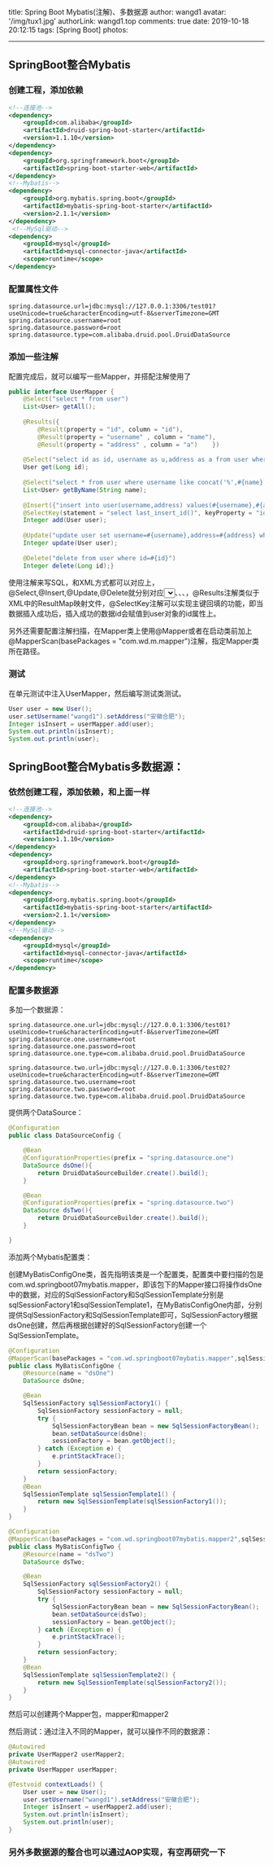 title: Spring Boot Mybatis(注解)、多数据源
author: wangd1
avatar: '/img/tux1.jpg'
authorLink: wangd1.top
comments: true
date: 2019-10-18 20:12:15
tags: [Spring Boot]
photos:

---

## SpringBoot整合Mybatis

### 创建工程，添加依赖

```xml
<!--连接池-->
<dependency>
    <groupId>com.alibaba</groupId>
    <artifactId>druid-spring-boot-starter</artifactId>
    <version>1.1.10</version>
</dependency>
<dependency>
    <groupId>org.springframework.boot</groupId>
    <artifactId>spring-boot-starter-web</artifactId>
</dependency>
<!--Mybatis-->
<dependency>
    <groupId>org.mybatis.spring.boot</groupId>
    <artifactId>mybatis-spring-boot-starter</artifactId>
    <version>2.1.1</version>
</dependency>
 <!--MySql驱动-->
<dependency>
    <groupId>mysql</groupId>
    <artifactId>mysql-connector-java</artifactId>
    <scope>runtime</scope>
</dependency>
```

<!--more-->

### 配置属性文件

```properties
spring.datasource.url=jdbc:mysql://127.0.0.1:3306/test01?useUnicode=true&characterEncoding=utf-8&serverTimezone=GMT
spring.datasource.username=root
spring.datasource.password=root
spring.datasource.type=com.alibaba.druid.pool.DruidDataSource
```

### 添加一些注解

配置完成后，就可以编写一些Mapper，并搭配注解使用了

```java
public interface UserMapper {    
    @Select("select * from user")    
    List<User> getAll();   
    
    @Results({            
        @Result(property = "id", column = "id"),            
        @Result(property = "username" , column = "name"),            
        @Result(property = "address" , column = "a")    })    
    
    @Select("select id as id, username as u,address as a from user where id=#{id}")    
    User get(Long id);    
    
    @Select("select * from user where username like concat('%',#{name},'%')")    
    List<User> getByName(String name);   
    
    @Insert({"insert into user(username,address) values(#{username},#{address})"})   
    @SelectKey(statement = "select last_insert_id()", keyProperty = "id", before = false, resultType = Long.class)    
    Integer add(User user);    
    
    @Update("update user set username=#{username},address=#{address} where id=#{id}")    
    Integer update(User user);    
    
    @Delete("delete from user where id=#{id}")    
    Integer delete(Long id);}
```

使用注解来写SQL，和XML方式都可以对应上，@Select,@Insert,@Update,@Delete就分别对应<select></select>、<insert></insert>、<update></update>、<delete></delete>，@Results注解类似于XML中的ResultMap映射文件，@SelectKey注解可以实现主键回填的功能，即当数据插入成功后，插入成功的数据id会赋值到user对象的id属性上。

另外还需要配置注解扫描，在Mapper类上使用@Mapper或者在启动类前加上@MapperScan(basePackages = "com.wd.m.mapper")注解，指定Mapper类所在路径。

### 测试

在单元测试中注入UserMapper，然后编写测试类测试。

```java
User user = new User();
user.setUsername("wangd1").setAddress("安徽合肥");
Integer isInsert = userMapper.add(user);
System.out.println(isInsert);
System.out.println(user);
```



## SpringBoot整合Mybatis多数据源：

### 依然创建工程，添加依赖，和上面一样

```xml
<!--连接池-->
<dependency>
    <groupId>com.alibaba</groupId>
    <artifactId>druid-spring-boot-starter</artifactId>
    <version>1.1.10</version>
</dependency>
<dependency>
    <groupId>org.springframework.boot</groupId>
    <artifactId>spring-boot-starter-web</artifactId>
</dependency>
<!--Mybatis-->
<dependency>
    <groupId>org.mybatis.spring.boot</groupId>
    <artifactId>mybatis-spring-boot-starter</artifactId>
    <version>2.1.1</version>
</dependency>
<!--MySql驱动-->
<dependency>
    <groupId>mysql</groupId>
    <artifactId>mysql-connector-java</artifactId>
    <scope>runtime</scope>
</dependency>
```

### 配置多数据源

多加一个数据源：

```properties
spring.datasource.one.url=jdbc:mysql://127.0.0.1:3306/test01?useUnicode=true&characterEncoding=utf-8&serverTimezone=GMT
spring.datasource.one.username=root
spring.datasource.one.password=root
spring.datasource.one.type=com.alibaba.druid.pool.DruidDataSource

spring.datasource.two.url=jdbc:mysql://127.0.0.1:3306/test02?useUnicode=true&characterEncoding=utf-8&serverTimezone=GMT
spring.datasource.two.username=root
spring.datasource.two.password=root
spring.datasource.two.type=com.alibaba.druid.pool.DruidDataSource

```

提供两个DataSource：

```java
@Configuration
public class DataSourceConfig {

    @Bean
    @ConfigurationProperties(prefix = "spring.datasource.one")
    DataSource dsOne(){
        return DruidDataSourceBuilder.create().build();
    }

    @Bean
    @ConfigurationProperties(prefix = "spring.datasource.two")
    DataSource dsTwo(){
        return DruidDataSourceBuilder.create().build();
    }

}
```

添加两个Mybatis配置类：

创建MyBatisConfigOne类，首先指明该类是一个配置类，配置类中要扫描的包是com.wd.springboot07mybatis.mapper，即该包下的Mapper接口将操作dsOne中的数据，对应的SqlSessionFactory和SqlSessionTemplate分别是sqlSessionFactory1和sqlSessionTemplate1，在MyBatisConfigOne内部，分别提供SqlSessionFactory和SqlSessionTemplate即可，SqlSessionFactory根据dsOne创建，然后再根据创建好的SqlSessionFactory创建一个SqlSessionTemplate。

```java
@Configuration
@MapperScan(basePackages = "com.wd.springboot07mybatis.mapper",sqlSessionFactoryRef = "sqlSessionFactory1",sqlSessionTemplateRef = "sqlSessionTemplate1")
public class MyBatisConfigOne {
    @Resource(name = "dsOne")
    DataSource dsOne;

    @Bean
    SqlSessionFactory sqlSessionFactory1() {
        SqlSessionFactory sessionFactory = null;
        try {
            SqlSessionFactoryBean bean = new SqlSessionFactoryBean();
            bean.setDataSource(dsOne);
            sessionFactory = bean.getObject();
        } catch (Exception e) {
            e.printStackTrace();
        }
        return sessionFactory;
    }
    @Bean
    SqlSessionTemplate sqlSessionTemplate1() {
        return new SqlSessionTemplate(sqlSessionFactory1());
    }
}
```

```java
@Configuration
@MapperScan(basePackages = "com.wd.springboot07mybatis.mapper2",sqlSessionFactoryRef = "sqlSessionFactory2",sqlSessionTemplateRef = "sqlSessionTemplate2")
public class MyBatisConfigTwo {
    @Resource(name = "dsTwo")
    DataSource dsTwo;

    @Bean
    SqlSessionFactory sqlSessionFactory2() {
        SqlSessionFactory sessionFactory = null;
        try {
            SqlSessionFactoryBean bean = new SqlSessionFactoryBean();
            bean.setDataSource(dsTwo);
            sessionFactory = bean.getObject();
        } catch (Exception e) {
            e.printStackTrace();
        }
        return sessionFactory;
    }
    @Bean
    SqlSessionTemplate sqlSessionTemplate2() {
        return new SqlSessionTemplate(sqlSessionFactory2());
    }
}
```

然后可以创建两个Mapper包，mapper和mapper2

然后测试：通过注入不同的Mapper，就可以操作不同的数据源：

```java
@Autowired
private UserMapper2 userMapper2;
@Autowired
private UserMapper userMapper;

@Testvoid contextLoads() {   
    User user = new User();    
    user.setUsername("wangd1").setAddress("安徽合肥");    
    Integer isInsert = userMapper2.add(user);    
    System.out.println(isInsert);    
    System.out.println(user);    
}
```

### 另外多数据源的整合也可以通过AOP实现，有空再研究一下














